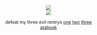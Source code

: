 <div align="center">

![](https://komarev.com/ghpvc/?username=yaoidemon&label=hey+whats+up+hello&style=flat&color=3ad6db&base=4000&abbreviated=true)  
![](https://file.garden/aDT0Ck-AL1_uKJ4P/rentry%20pictures/uke%20abuse)  

defeat my three evil rentrys
[one](https://rentry.co/prsk) [two](https://rentry.co/overdone) [three](https://rentry.co/itoshicest)  
[atabook](https://sern.atabook.org/) 

